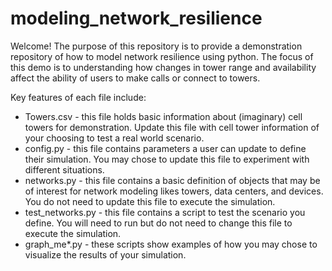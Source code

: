 # modeling_network_resilience

Welcome! The purpose of this repository is to provide a demonstration repository of how to model network resilience using python. The focus of this demo is to understanding how changes in tower range and availability affect the ability of users to make calls or connect to towers. 

Key features of each file include: 
* Towers.csv - this file holds basic information about (imaginary) cell towers for demonstration. Update this file with cell tower information of your choosing to test a real world scenario. 
* config.py - this file contains parameters a user can update to define their simulation. You may chose to update this file to experiment with different situations. 
* networks.py - this file contains a basic definition of objects that may be of interest for network modeling likes towers, data centers, and devices. You do not need to update this file to execute the simulation.
* test_networks.py - this file contains a script to test the scenario you define. You will need to run but do not need to change this file to execute the simulation.
* graph_me*.py - these scripts show examples of how you may chose to visualize the results of your simulation. 
